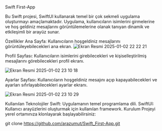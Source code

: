 Swift First-App <br>

Bu Swift projesi, SwiftUI kullanarak temel bir çok sekmeli uygulama oluşturmayı amaçlamaktadır. Uygulama, kullanıcıların isimlerini girmelerine ve hoş geldiniz mesajlarını görüntülemelerine olanak tanıyan dinamik ve etkileşimli bir arayüz sunar.

Özellikler
Ana Sayfa: Kullanıcıların hoşgeldiniz mesajlarını görüntüleyebilecekleri ana ekran.
![Ekran Resmi 2025-01-02 22 22 21](https://github.com/user-attachments/assets/6e845b56-00a5-43af-b45a-a1573214bddc)

Profil Sayfası: Kullanıcıların isimlerini girebilecekleri ve kişiselleştirilmiş mesajlarını görebilecekleri profil ekranı.

![Ekran Resmi 2025-01-02 23 10 18](https://github.com/user-attachments/assets/ff9fc807-c471-4587-b9da-d2abf9e2a2e2)

Ayarlar Sayfası: Kullanıcıların hoşgeldiniz mesajını açıp kapayabilecekleri ve ayarları sıfırlayabilecekleri ayarlar ekranı.


![Ekran Resmi 2025-01-02 23 10 29](https://github.com/user-attachments/assets/f3c49535-dc5b-4f5b-9ecf-da734f6eb467)

Kullanılan Teknolojiler
Swift: Uygulamanın temel programlama dili.
SwiftUI: Kullanıcı arayüzlerini oluşturmak için kullanılan framework.
Kurulum
Projeyi yerel ortamınıza klonlayarak başlayabilirsiniz:

git clone https://github.com/arazumut/Swift_First-App.git
